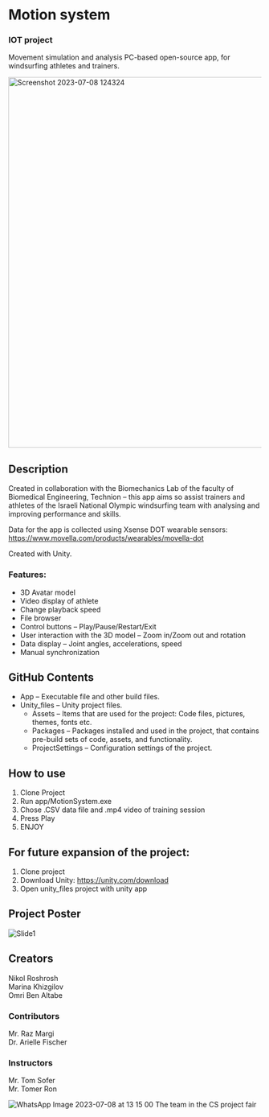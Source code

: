# Motion system
### IOT project
Movement simulation and analysis PC-based open-source app, for windsurfing athletes and trainers.  
 
<img width="737" alt="Screenshot 2023-07-08 124324" src="https://github.com/nikolro/Motion-System-IOT/assets/57406005/039dbf20-275b-453d-81fe-58688533d629">

## Description
Created in collaboration with the Biomechanics Lab of the faculty of Biomedical Engineering, Technion – this app aims so assist trainers and athletes of the Israeli National Olympic windsurfing team with analysing and improving performance and skills.  

Data for the app is collected using Xsense DOT wearable sensors:  
https://www.movella.com/products/wearables/movella-dot  

Created with Unity.

### Features:
* 3D Avatar model
* Video display of athlete
* Change playback speed
* File browser
* Control buttons – Play/Pause/Restart/Exit
* User interaction with the 3D model – Zoom in/Zoom out and rotation
* Data display – Joint angles, accelerations, speed
* Manual synchronization

## GitHub Contents
* App – Executable file and other build files.
* Unity_files – Unity project files.
  * Assets – Items that are used for the project: Code files, pictures, themes, fonts etc.
  * Packages – Packages installed and used in the project, that contains pre-build sets of code, assets, and functionality.
  * ProjectSettings – Configuration settings of the project.

## How to use
1. Clone Project
2. Run app/MotionSystem.exe
3. Chose .CSV data file and .mp4 video of training session
4. Press Play
5. ENJOY

## For future expansion of the project:
1. Clone project
2. Download Unity: https://unity.com/download
3. Open unity_files project with unity app

## Project Poster
![Slide1](https://github.com/nikolro/Motion-System-IOT/assets/57406005/2afc003c-e78b-45bd-9c14-47dd17624e09)


## Creators
Nikol Roshrosh  
Marina Khizgilov  
Omri Ben Altabe  

### Contributors
Mr. Raz Margi  
Dr. Arielle Fischer  

### Instructors 
Mr. Tom Sofer  
Mr. Tomer Ron  


![WhatsApp Image 2023-07-08 at 13 15 00](https://github.com/nikolro/Motion-System-IOT/assets/57406005/edf5b82a-a7b9-4d7e-a1ca-fbd9d801a42c)
The team in the CS project fair
